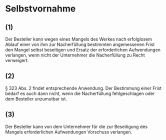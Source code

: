 # Selbstvornahme



## (1)

 Der Besteller kann wegen eines Mangels des Werkes nach erfolglosem Ablauf einer von ihm zur Nacherfüllung bestimmten angemessenen Frist den Mangel selbst beseitigen und Ersatz der erforderlichen Aufwendungen verlangen, wenn nicht der Unternehmer die Nacherfüllung zu Recht verweigert.

## (2)

 § 323 Abs. 2 findet entsprechende Anwendung. Der Bestimmung einer Frist bedarf es auch dann nicht, wenn die Nacherfüllung fehlgeschlagen oder dem Besteller unzumutbar ist.

## (3)

 Der Besteller kann von dem Unternehmer für die zur Beseitigung des Mangels erforderlichen Aufwendungen Vorschuss verlangen. 

